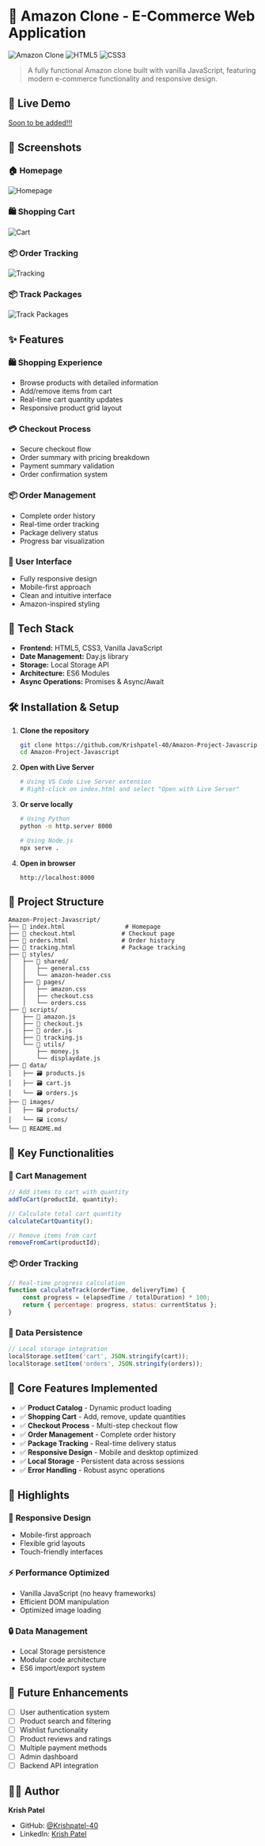 # 🛒 Amazon Clone - E-Commerce Web Application

![Amazon Clone](https://img.shields.io/badge/JavaScript-F7DF1E?style=for-the-badge&logo=javascript&logoColor=black)
![HTML5](https://img.shields.io/badge/HTML5-E34F26?style=for-the-badge&logo=html5&logoColor=white)
![CSS3](https://img.shields.io/badge/CSS3-1572B6?style=for-the-badge&logo=css3&logoColor=white)

> A fully functional Amazon clone built with vanilla JavaScript, featuring modern e-commerce functionality and responsive design.

## 🌟 Live Demo
[Soon to be added!!!](https://github.com/Krishpatel-40/Amazon-Project-Javascript)
<!-- [View Live Demo](your-demo-link-here) | -->
 <!-- [GitHub Repository](https://github.com/yourusername/Amazon-Project-Javascript) -->

## 📸 Screenshots

### 🏠 Homepage
![Homepage](javascript-amazon-project-main\images\screenshots\image1.png)

### 🛍️ Shopping Cart
![Cart](javascript-amazon-project-main\images\screenshots\image2.png) 

### 📦 Order Tracking
![Tracking](javascript-amazon-project-main\images\screenshots\image3.png)

### 📦 Track Packages
![Track Packages](javascript-amazon-project-main\images\screenshots\image4.png)
## ✨ Features

### 🛍️ **Shopping Experience**
- Browse products with detailed information
- Add/remove items from cart
- Real-time cart quantity updates
- Responsive product grid layout

### 💳 **Checkout Process**
- Secure checkout flow
- Order summary with pricing breakdown
- Payment summary validation
- Order confirmation system

### 📦 **Order Management**
- Complete order history
- Real-time order tracking
- Package delivery status
- Progress bar visualization

### 🎨 **User Interface**
- Fully responsive design
- Mobile-first approach
- Clean and intuitive interface
- Amazon-inspired styling

## 🚀 Tech Stack

- **Frontend:** HTML5, CSS3, Vanilla JavaScript
- **Date Management:** Day.js library
- **Storage:** Local Storage API
- **Architecture:** ES6 Modules
- **Async Operations:** Promises & Async/Await

## 🛠️ Installation & Setup

1. **Clone the repository**
   ```bash
   git clone https://github.com/Krishpatel-40/Amazon-Project-Javascript.git
   cd Amazon-Project-Javascript
   ```

2. **Open with Live Server**
   ```bash
   # Using VS Code Live Server extension
   # Right-click on index.html and select "Open with Live Server"
   ```

3. **Or serve locally**
   ```bash
   # Using Python
   python -m http.server 8000
   
   # Using Node.js
   npx serve .
   ```

4. **Open in browser**
   ```
   http://localhost:8000
   ```

## 📁 Project Structure

```
Amazon-Project-Javascript/
├── 📄 index.html                 # Homepage
├── 📄 checkout.html             # Checkout page
├── 📄 orders.html               # Order history
├── 📄 tracking.html             # Package tracking
├── 📁 styles/
│   ├── 🎨 shared/
│   │   ├── general.css
│   │   └── amazon-header.css
│   ├── 🎨 pages/
│   │   ├── amazon.css
│   │   ├── checkout.css
│   │   └── orders.css
├── 📁 scripts/
│   ├── 🔧 amazon.js
│   ├── 🔧 checkout.js
│   ├── 🔧 order.js
│   ├── 🔧 tracking.js
│   └── 📁 utils/
│       ├── money.js
│       └── displaydate.js
├── 📁 data/
│   ├── 🗃️ products.js
│   ├── 🗃️ cart.js
│   └── 🗃️ orders.js
├── 📁 images/
│   ├── 🖼️ products/
│   └── 🖼️ icons/
└── 📄 README.md
```

## 🔧 Key Functionalities

### 🛒 Cart Management
```javascript
// Add items to cart with quantity
addToCart(productId, quantity);

// Calculate total cart quantity
calculateCartQuantity();

// Remove items from cart
removeFromCart(productId);
```

### 📦 Order Tracking
```javascript
// Real-time progress calculation
function calculateTrack(orderTime, deliveryTime) {
    const progress = (elapsedTime / totalDuration) * 100;
    return { percentage: progress, status: currentStatus };
}
```

### 💾 Data Persistence
```javascript
// Local storage integration
localStorage.setItem('cart', JSON.stringify(cart));
localStorage.setItem('orders', JSON.stringify(orders));
```

## 🎯 Core Features Implemented

- ✅ **Product Catalog** - Dynamic product loading
- ✅ **Shopping Cart** - Add, remove, update quantities
- ✅ **Checkout Process** - Multi-step checkout flow
- ✅ **Order Management** - Complete order history
- ✅ **Package Tracking** - Real-time delivery status
- ✅ **Responsive Design** - Mobile and desktop optimized
- ✅ **Local Storage** - Persistent data across sessions
- ✅ **Error Handling** - Robust async operations

## 🌟 Highlights

### 📱 **Responsive Design**
- Mobile-first approach
- Flexible grid layouts
- Touch-friendly interfaces

### ⚡ **Performance Optimized**
- Vanilla JavaScript (no heavy frameworks)
- Efficient DOM manipulation
- Optimized image loading

### 🔒 **Data Management**
- Local Storage persistence
- Modular code architecture
- ES6 import/export system

## 🚀 Future Enhancements

- [ ] User authentication system
- [ ] Product search and filtering
- [ ] Wishlist functionality
- [ ] Product reviews and ratings
- [ ] Multiple payment methods
- [ ] Admin dashboard
- [ ] Backend API integration

## 👨‍💻 Author

**Krish Patel**
- GitHub: [@Krishpatel-40](https://github.com/Krishpatel-40)
- LinkedIn: [Krish Patel](https://www.linkedin.com/in/krish-patel-14062722b)


